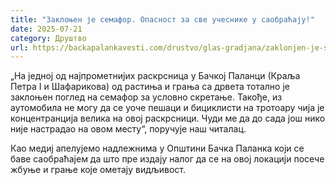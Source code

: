 ```yaml
---
title: "Заклоњен је семафор. Опасност за све учеснике у саобраћају!"
date: 2025-07-21
category: Друштво
url: https://backapalankavesti.com/drustvo/glas-gradjana/zaklonjen-je-semafor-opasnost-za-sve-ucesnike-u-saobracaju/
---
```


„На једној од најпрометнијих раскрсница у Бачкој Паланци (Краља Петра I и Шафарикова) од растиња и грања са дрвета тотално је заклоњен поглед на семафор за условно скретање. Такође, из аутомобила не могу да се уоче пешаци и бициклисти на тротоару чија је концентранција велика на овој раскрсници. Чуди ме да до сада још нико није настрадао на овом месту“, поручује наш читалац.

Као медиј апелујемо надлежнима у Општини Бачка Паланка који се баве саобраћајем да што пре издају налог да се на овој локацији посече жбуње и грање које ометају видљивост.

